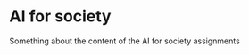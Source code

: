 AI for society
=======================

Something about the content of the AI for society assignments

